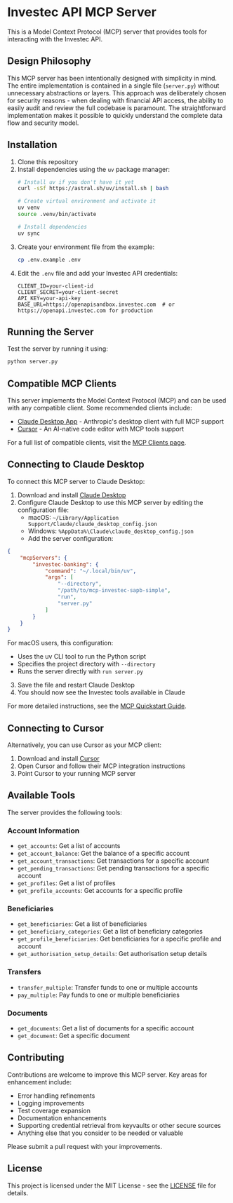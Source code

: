 # Investec API MCP Server

This is a Model Context Protocol (MCP) server that provides tools for interacting with the Investec API.

## Design Philosophy

This MCP server has been intentionally designed with simplicity in mind. The entire implementation is contained in a single file (`server.py`) without unnecessary abstractions or layers. This approach was deliberately chosen for security reasons - when dealing with financial API access, the ability to easily audit and review the full codebase is paramount. The straightforward implementation makes it possible to quickly understand the complete data flow and security model.

## Installation

1. Clone this repository
2. Install dependencies using the `uv` package manager:
   ```bash
   # Install uv if you don't have it yet
   curl -sSf https://astral.sh/uv/install.sh | bash
   
   # Create virtual environment and activate it
   uv venv
   source .venv/bin/activate
   
   # Install dependencies
   uv sync
   ```
3. Create your environment file from the example:
   ```bash
   cp .env.example .env
   ```
4. Edit the `.env` file and add your Investec API credentials:
   ```
   CLIENT_ID=your-client-id
   CLIENT_SECRET=your-client-secret
   API_KEY=your-api-key
   BASE_URL=https://openapisandbox.investec.com  # or https://openapi.investec.com for production
   ```

## Running the Server

Test the server by running it using:

```bash
python server.py
```

## Compatible MCP Clients

This server implements the Model Context Protocol (MCP) and can be used with any compatible client. Some recommended clients include:

- [Claude Desktop App](https://claude.ai/download) - Anthropic's desktop client with full MCP support
- [Cursor](https://cursor.com) - An AI-native code editor with MCP tools support

For a full list of compatible clients, visit the [MCP Clients page](https://modelcontextprotocol.io/clients).

## Connecting to Claude Desktop

To connect this MCP server to Claude Desktop:

1. Download and install [Claude Desktop](https://claude.ai/download)
2. Configure Claude Desktop to use this MCP server by editing the configuration file:
   - macOS: `~/Library/Application Support/Claude/claude_desktop_config.json`
   - Windows: `%AppData%\Claude\claude_desktop_config.json`
   - Add the server configuration:

```json
{
    "mcpServers": {
        "investec-banking": {
            "command": "~/.local/bin/uv",
            "args": [
                "--directory",
                "/path/to/mcp-investec-sapb-simple",
                "run",
                "server.py"
            ]
        }
    }
}
```

For macOS users, this configuration:
- Uses the uv CLI tool to run the Python script
- Specifies the project directory with `--directory`
- Runs the server directly with `run server.py`

3. Save the file and restart Claude Desktop
4. You should now see the Investec tools available in Claude

For more detailed instructions, see the [MCP Quickstart Guide](https://modelcontextprotocol.io/quickstart/user).

## Connecting to Cursor

Alternatively, you can use Cursor as your MCP client:

1. Download and install [Cursor](https://cursor.com)
2. Open Cursor and follow their MCP integration instructions
3. Point Cursor to your running MCP server

## Available Tools

The server provides the following tools:

### Account Information
- `get_accounts`: Get a list of accounts
- `get_account_balance`: Get the balance of a specific account
- `get_account_transactions`: Get transactions for a specific account
- `get_pending_transactions`: Get pending transactions for a specific account
- `get_profiles`: Get a list of profiles
- `get_profile_accounts`: Get accounts for a specific profile

### Beneficiaries
- `get_beneficiaries`: Get a list of beneficiaries
- `get_beneficiary_categories`: Get a list of beneficiary categories
- `get_profile_beneficiaries`: Get beneficiaries for a specific profile and account
- `get_authorisation_setup_details`: Get authorisation setup details

### Transfers
- `transfer_multiple`: Transfer funds to one or multiple accounts
- `pay_multiple`: Pay funds to one or multiple beneficiaries

### Documents
- `get_documents`: Get a list of documents for a specific account
- `get_document`: Get a specific document

## Contributing

Contributions are welcome to improve this MCP server. Key areas for enhancement include:

- Error handling refinements
- Logging improvements
- Test coverage expansion
- Documentation enhancements
- Supporting credential retrieval from keyvaults or other secure sources
- Anything else that you consider to be needed or valuable

Please submit a pull request with your improvements. 

## License

This project is licensed under the MIT License - see the [LICENSE](LICENSE) file for details. 